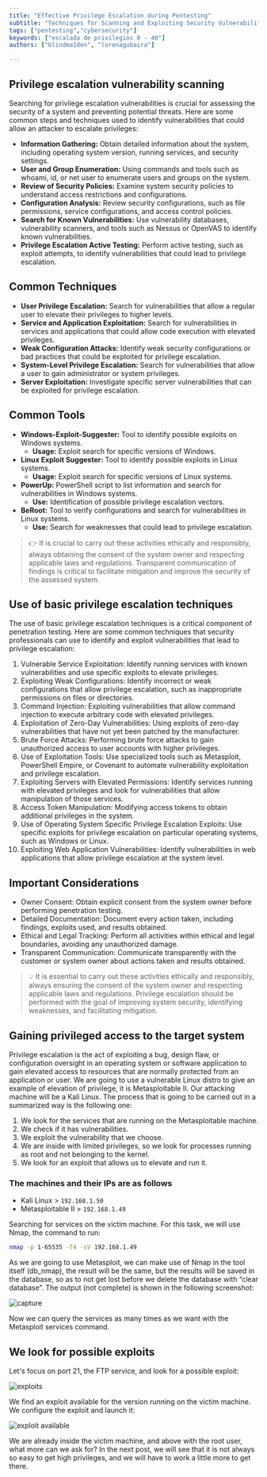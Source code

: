 ```yaml
---
title: "Effective Privilege Escalation during Pentesting"
subtitle: "Techniques for Scanning and Exploiting Security Vulnerabilities to Gain Elevated Access"
tags: ["pentesting","cybersecurity"]
keywords: ["escalada de privilegios 0 - 40"]
authors: ["blindma1den", "lorenagubaira"]

---
```


## Privilege escalation vulnerability scanning

Searching for privilege escalation vulnerabilities is crucial for assessing the security of a system and preventing potential threats. Here are some common steps and techniques used to identify vulnerabilities that could allow an attacker to escalate privileges:

- **Information Gathering:** Obtain detailed information about the system, including operating system version, running services, and security settings.
- **User and Group Enumeration:** Using commands and tools such as whoami, id, or net user to enumerate users and groups on the system.
- **Review of Security Policies:** Examine system security policies to understand access restrictions and configurations.
- **Configuration Analysis:** Review security configurations, such as file permissions, service configurations, and access control policies.
- **Search for Known Vulnerabilities:** Use vulnerability databases, vulnerability scanners, and tools such as Nessus or OpenVAS to identify known vulnerabilities.
- **Privilege Escalation Active Testing:** Perform active testing, such as exploit attempts, to identify vulnerabilities that could lead to privilege escalation.

## Common Techniques

- **User Privilege Escalation:** Search for vulnerabilities that allow a regular user to elevate their privileges to higher levels.
- **Service and Application Exploitation:** Search for vulnerabilities in services and applications that could allow code execution with elevated privileges.
- **Weak Configuration Attacks:** Identify weak security configurations or bad practices that could be exploited for privilege escalation.
- **System-Level Privilege Escalation:** Search for vulnerabilities that allow a user to gain administrator or system privileges.
- **Server Exploitation:** Investigate specific server vulnerabilities that can be exploited for privilege escalation.

## Common Tools

- **Windows-Exploit-Suggester:** Tool to identify possible exploits on Windows systems.
    - **Usage:** Exploit search for specific versions of Windows.
- **Linux Exploit Suggester:** Tool to identify possible exploits in Linux systems.
    - **Usage:** Exploit search for specific versions of Linux systems.
- **PowerUp:** PowerShell script to list information and search for vulnerabilities in Windows systems.
    - **Use:** Identification of possible privilege escalation vectors.
- **BeRoot:** Tool to verify configurations and search for vulnerabilities in Linux systems.
    - **Use:** Search for weaknesses that could lead to privilege escalation.
   
> 👉 It is crucial to carry out these activities ethically and responsibly, always obtaining the consent of the system owner and respecting applicable laws and regulations. Transparent communication of findings is critical to facilitate mitigation and improve the security of the assessed system.

## Use of basic privilege escalation techniques

The use of basic privilege escalation techniques is a critical component of penetration testing. Here are some common techniques that security professionals can use to identify and exploit vulnerabilities that lead to privilege escalation:

1. Vulnerable Service Exploitation: Identify running services with known vulnerabilities and use specific exploits to elevate privileges.
2. Exploiting Weak Configurations: Identify incorrect or weak configurations that allow privilege escalation, such as inappropriate permissions on files or directories.
3. Command Injection: Exploiting vulnerabilities that allow command injection to execute arbitrary code with elevated privileges.
4. Exploitation of Zero-Day Vulnerabilities: Using exploits of zero-day vulnerabilities that have not yet been patched by the manufacturer.
5. Brute Force Attacks: Performing brute force attacks to gain unauthorized access to user accounts with higher privileges.
6. Use of Exploitation Tools: Use specialized tools such as Metasploit, PowerShell Empire, or Covenant to automate vulnerability exploitation and privilege escalation.
7. Exploiting Servers with Elevated Permissions: Identify services running with elevated privileges and look for vulnerabilities that allow manipulation of those services.
8. Access Token Manipulation: Modifying access tokens to obtain additional privileges in the system.
9. Use of Operating System Specific Privilege Escalation Exploits: Use specific exploits for privilege escalation on particular operating systems, such as Windows or Linux.
10. Exploiting Web Application Vulnerabilities: Identify vulnerabilities in web applications that allow privilege escalation at the system level.

## Important Considerations

- Owner Consent: Obtain explicit consent from the system owner before performing penetration testing.
- Detailed Documentation: Document every action taken, including findings, exploits used, and results obtained.
- Ethical and Legal Tracking: Perform all activities within ethical and legal boundaries, avoiding any unauthorized damage.
- Transparent Communication: Communicate transparently with the customer or system owner about actions taken and results obtained.

> 💡 It is essential to carry out these activities ethically and responsibly, always ensuring the consent of the system owner and respecting applicable laws and regulations. Privilege escalation should be performed with the goal of improving system security, identifying weaknesses, and facilitating mitigation.

## Gaining privileged access to the target system

Privilege escalation is the act of exploiting a bug, design flaw, or configuration oversight in an operating system or software application to gain elevated access to resources that are normally protected from an application or user. We are going to use a vulnerable Linux distro to give an example of elevation of privilege, it is Metasploitable II. Our attacking machine will be a Kali Linux. The process that is going to be carried out in a summarized way is the following one:

1. We look for the services that are running on the Metasploitable machine.
2. We check if it has vulnerabilities.
3. We exploit the vulnerability that we choose.
4. We are inside with limited privileges, so we look for processes running as root and not belonging to the kernel.
5. We look for an exploit that allows us to elevate and run it.

### The machines and their IPs are as follows

- Kali Linux > `192.168.1.50`
- Metasploitable II > `192.168.1.49`

Searching for services on the victim machine. For this task, we will use Nmap, the command to run:

```bash
nmap -p 1-65535 -T4 -sV 192.168.1.49
```

As we are going to use Metasploit, we can make use of Nmap in the tool itself (db_nmap), the result will be the same, but the results will be saved in the database, so as to not get lost before we delete the database with “clear database”. The output (not complete) is shown in the following screenshot:

![capture](https://github.com/4GeeksAcademy/cybersecurity-syllabus/blob/main/assets/captura.png?raw=true)

Now we can query the services as many times as we want with the Metasploit services command.

## We look for possible exploits

Let's focus on port 21, the FTP service, and look for a possible exploit:

![exploits](https://github.com/4GeeksAcademy/cybersecurity-syllabus/blob/main/assets/exploits.png?raw=true)

We find an exploit available for the version running on the victim machine. We configure the exploit and launch it:

![exploit available](https://github.com/4GeeksAcademy/cybersecurity-syllabus/blob/main/assets/exploit-disponible.png?raw=true)

We are already inside the victim machine, and above with the root user, what more can we ask for? In the next post, we will see that it is not always so easy to get high privileges, and we will have to work a little more to get there.
